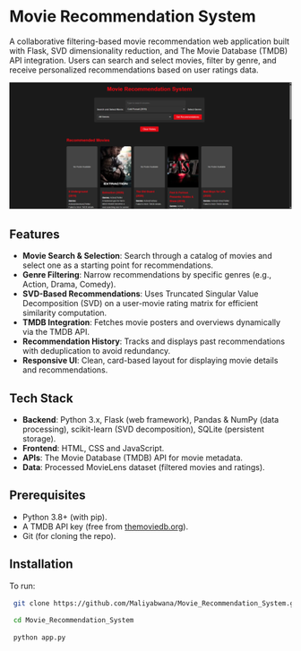 # Movie Recommendation System

A collaborative filtering-based movie recommendation web application built with Flask, SVD dimensionality reduction, and The Movie Database (TMDB) API integration. Users can search and select movies, filter by genre, and receive personalized recommendations based on user ratings data.

![Movie Recommendation System Demo](/img/demo.png) <!-- Replace with a screenshot if you have one -->

## Features

- **Movie Search & Selection**: Search through a catalog of movies and select one as a starting point for recommendations.
- **Genre Filtering**: Narrow recommendations by specific genres (e.g., Action, Drama, Comedy).
- **SVD-Based Recommendations**: Uses Truncated Singular Value Decomposition (SVD) on a user-movie rating matrix for efficient similarity computation.
- **TMDB Integration**: Fetches movie posters and overviews dynamically via the TMDB API.
- **Recommendation History**: Tracks and displays past recommendations with deduplication to avoid redundancy.
- **Responsive UI**: Clean, card-based layout for displaying movie details and recommendations.

## Tech Stack

- **Backend**: Python 3.x, Flask (web framework), Pandas & NumPy (data processing), scikit-learn (SVD decomposition), SQLite (persistent storage).
- **Frontend**: HTML, CSS and JavaScript.
- **APIs**: The Movie Database (TMDB) API for movie metadata.
- **Data**: Processed MovieLens dataset (filtered movies and ratings).

## Prerequisites

- Python 3.8+ (with pip).
- A TMDB API key (free from [themoviedb.org](https://www.themoviedb.org/)).
- Git (for cloning the repo).

## Installation

To run:
```bash
 git clone https://github.com/Maliyabwana/Movie_Recommendation_System.git
```
```bash
 cd Movie_Recommendation_System
```
```bash
 python app.py
```
